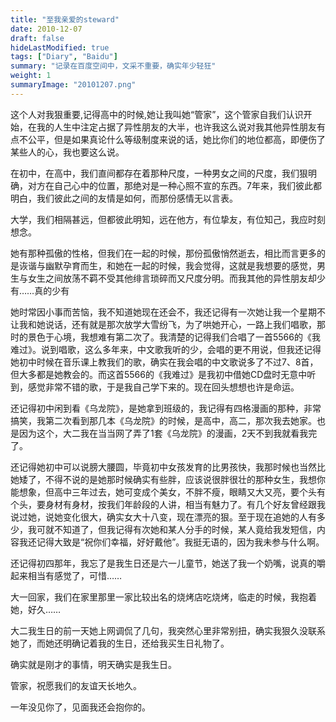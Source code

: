 ```yaml
---
title: "至我亲爱的steward"
date: 2010-12-07
draft: false
hideLastModified: true
tags: ["Diary", "Baidu"]
summary: "记录在百度空间中，文采不重要，确实年少轻狂"
weight: 1
summaryImage: "20101207.png"
---
```


这个人对我狠重要,记得高中的时候,她让我叫她“管家”，这个管家自我们认识开始，在我的人生中注定占据了异性朋友的大半，也许我这么说对我其他异性朋友有点不公平，但是如果真论什么等级制度来说的话，她比你们的地位都高，即便伤了某些人的心，我也要这么说。

在初中，在高中，我们直间都存在着那种尺度，一种男女之间的尺度，我们狠明确，对方在自己心中的位置，那绝对是一种心照不宣的东西。7年来，我们彼此都明白，我们彼此之间的友情是如何，而那份感情无以言表。

大学，我们相隔甚远，但都彼此明知，远在他方，有位挚友，有位知己，我应时刻想念。

她有那种孤傲的性格，但我们在一起的时候，那份孤傲悄然逝去，相比而言更多的是诙谐与幽默孕育而生，和她在一起的时候，我会觉得，这就是我想要的感觉，男生与女生之间放荡不羁不受其他绯言琐碎而又尺度分明。而我其他的异性朋友却少有……真的少有

她时常因小事而苦恼，我不知道她现在还会不，我还记得有一次她让我一个星期不让我和她说话，还有就是那次放学大雪纷飞，为了哄她开心，一路上我们唱歌，那时的景色于心境，我想难有第二次了。我清楚的记得我们合唱了一首5566的《我难过》。说到唱歌，这么多年来，中文歌我听的少，会唱的更不用说，但我还记得她初中时候在音乐课上教我们的歌，确实在我会唱的中文歌说多了不过7、8首，但大多都是她教会的。而这首5566的《我难过》是我初中借她CD盘时无意中听到，感觉非常不错的歌，于是我自己学下来的。现在回头想想也许是命运。

还记得初中闲到看《乌龙院》，是她拿到班级的，我记得有四格漫画的那种，非常搞笑，我第二次看到那几本《乌龙院》的时候，是高中，高二，那次我去她家。也是因为这个，大二我在当当网了弄了1套《乌龙院》的漫画，2天不到我就看我完了。

还记得她初中可以说膀大腰圆，毕竟初中女孩发育的比男孩快，我那时候也当然比她矮了，不得不说的是她那时候确实有些胖，应该说很胖很壮的那种女生，我想你能想象，但高中三年过去，她可变成个美女，不胖不瘦，眼睛又大又亮，要个头有个头，要身材有身材，按我们年龄段的人讲，相当有魅力了。有几个好友曾经跟我说过她，说她变化很大，确实女大十八变，现在漂亮的狠。至于现在追她的人有多少，我可就不知道了，但我记得有次她和某人分手的时候，某人竟给我发短信，内容我还记得大致是“祝你们幸福，好好戴他”。我挺无语的，因为我未参与什么啊。

还记得初四那年，我忘了是我生日还是六一儿童节，她送了我一个奶嘴，说真的嚼起来相当有感觉了，可惜……

大一回家，我们在家里那里一家比较出名的烧烤店吃烧烤，临走的时候，我抱着她，好久……

大二我生日的前一天她上网调侃了几句，我突然心里非常别扭，确实我狠久没联系她了，而她还明确记着我的生日，还给我买生日礼物了。

确实就是刚才的事情，明天确实是我生日。

管家，祝愿我们的友谊天长地久。

一年没见你了，见面我还会抱你的。
